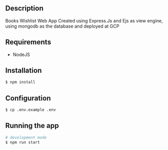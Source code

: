 ## Description

Books Wishlist Web App
Created using Express.Js and Ejs as view engine, using mongodb as the database and deployed at GCP

## Requirements
- NodeJS

## Installation

```bash
$ npm install
```

## Configuration

```bash
$ cp .env.example .env
```

## Running the app

```bash
# development mode
$ npm run start
```